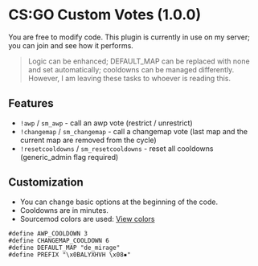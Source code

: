 # CS:GO Custom Votes (1.0.0)
You are free to modify code. This plugin is currently in use on my server; you can join and see how it performs.

> Logic can be enhanced; DEFAULT_MAP can be replaced with none and set automatically; 
> cooldowns can be managed differently. However, I am leaving these tasks to whoever is reading this.

## Features
* `!awp` / `sm_awp` - call an awp vote (restrict / unrestrict)
* `!changemap` / `sm_changemap` - call a changemap vote (last map and the current map are removed from the cycle)
* `!resetcooldowns` / `sm_resetcooldowns` - reset all cooldowns (generic_admin flag required)

## Customization
* You can change basic options at the beginning of the code.
* Cooldowns are in minutes.
* Sourcemod colors are used: [View colors](https://forums.alliedmods.net/image-proxy/90369c9733faff162f9797d8321253f7222d04c8/687474703a2f2f692e696d6775722e636f6d2f713277623843752e706e67)
```
#define AWP_COOLDOWN 3
#define CHANGEMAP_COOLDOWN 6
#define DEFAULT_MAP "de_mirage" 
#define PREFIX "\x0BALYXHVH \x08▪"
```
